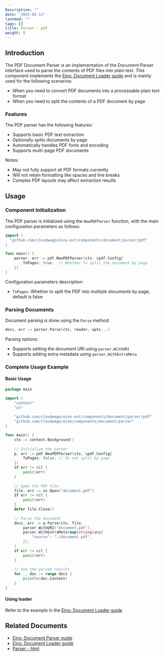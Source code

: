 ```yaml
---
Description: ""
date: "2025-02-11"
lastmod: ""
tags: []
title: Parser - pdf
weight: 0
---
```


## **Introduction**

The PDF Document Parser is an implementation of the Document Parser interface used to parse the contents of PDF files into plain text. This component implements the [Eino: Document Loader guide](/docs/eino/core_modules/components/document_loader_guide) and is mainly used for the following scenarios:

- When you need to convert PDF documents into a processable plain text format
- When you need to split the contents of a PDF document by page

### **Features**

The PDF parser has the following features:

- Supports basic PDF text extraction
- Optionally splits documents by page
- Automatically handles PDF fonts and encoding
- Supports multi-page PDF documents

Notes:

- May not fully support all PDF formats currently
- Will not retain formatting like spaces and line breaks
- Complex PDF layouts may affect extraction results

## **Usage**

### **Component Initialization**

The PDF parser is initialized using the `NewPDFParser` function, with the main configuration parameters as follows:

```go
import (
  "github.com/cloudwego/eino-ext/components/document/parser/pdf"
)

func main() {
    parser, err := pdf.NewPDFParser(ctx, &pdf.Config{
        ToPages: true,  // Whether to split the document by page
    })
}
```

Configuration parameters description:

- `ToPages`: Whether to split the PDF into multiple documents by page, default is false

### **Parsing Documents**

Document parsing is done using the `Parse` method:

```go
docs, err := parser.Parse(ctx, reader, opts...)
```

Parsing options:

- Supports setting the document URI using `parser.WithURI`
- Supports adding extra metadata using `parser.WithExtraMeta`

### **Complete Usage Example**

#### **Basic Usage**

```go
package main

import (
    "context"
    "os"
    
    "github.com/cloudwego/eino-ext/components/document/parser/pdf"
    "github.com/cloudwego/eino/components/document/parser"
)

func main() {
    ctx := context.Background()
    
    // Initialize the parser
    p, err := pdf.NewPDFParser(ctx, &pdf.Config{
        ToPages: false, // Do not split by page
    })
    if err != nil {
        panic(err)
    }
    
    // Open the PDF file
    file, err := os.Open("document.pdf")
    if err != nil {
        panic(err)
    }
    defer file.Close()
    
    // Parse the document
    docs, err := p.Parse(ctx, file, 
        parser.WithURI("document.pdf"),
        parser.WithExtraMeta(map[string]any{
            "source": "./document.pdf",
        }),
    )
    if err != nil {
        panic(err)
    }
    
    // Use the parsed results
    for _, doc := range docs {
        println(doc.Content)
    }
}
```

#### **Using loader**

Refer to the example in the [Eino: Document Loader guide](/docs/eino/core_modules/components/document_loader_guide)

## **Related Documents**

- [Eino: Document Parser guide](/docs/eino/core_modules/components/document_loader_guide/document_parser_interface_guide)
- [Eino: Document Loader guide](/docs/eino/core_modules/components/document_loader_guide)
- [Parser - html](/docs/eino/ecosystem_integration/document/parser_html)
